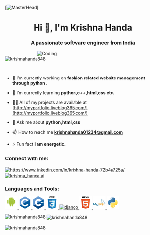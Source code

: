 [![MasterHead]([https://cdn.dribbble.com/users/416610/screenshots/4801105/coding_desk_flat_vector_ui_ux_design_illustration_motion_animation_gif2.gif](https://thumbs.dreamstime.com/b/website-html-code-browser-view-white-background-24331527.jpg))]
<h1 align="center">Hi 👋, I'm Krishna Handa</h1>
<h3 align="center">A passionate software engineer from India</h3>
<img align="right" alt="Coding" width="400" src="https://cdn.dribbble.com/users/1059583/screenshots/4171367/coding-freak.gif">
<p align="left"> <img src="https://komarev.com/ghpvc/?username=krishnahanda848&label=Profile%20views&color=0e75b6&style=flat" alt="krishnahanda848" /> </p>

<p align="left"> <a href="https://twitter.com/" target="blank"><img src="https://img.shields.io/twitter/follow/?logo=twitter&style=for-the-badge" alt="" /></a> </p>

- 🔭 I’m currently working on **fashion related website management through python .**

- 🌱 I’m currently learning **python,c++,html,css etc.**

- 👨‍💻 All of my projects are available at [http://myportfolio.liveblog365.com/](http://myportfolio.liveblog365.com/)

- 💬 Ask me about **python,html,css**

- 📫 How to reach me **krishnahanda01234@gmail.com**

- ⚡ Fun fact **I am energetic.**

<h3 align="left">Connect with me:</h3>
<p align="left">
<a href="https://linkedin.com/in/https://www.linkedin.com/in/krishna-handa-72b4a725a/" target="blank"><img align="center" src="https://raw.githubusercontent.com/rahuldkjain/github-profile-readme-generator/master/src/images/icons/Social/linked-in-alt.svg" alt="https://www.linkedin.com/in/krishna-handa-72b4a725a/" height="30" width="40" /></a>
<a href="https://instagram.com/krishna_handa.ai" target="blank"><img align="center" src="https://raw.githubusercontent.com/rahuldkjain/github-profile-readme-generator/master/src/images/icons/Social/instagram.svg" alt="krishna_handa.ai" height="30" width="40" /></a>
</p>

<h3 align="left">Languages and Tools:</h3>
<p align="left"> <a href="https://developer.android.com" target="_blank" rel="noreferrer"> <img src="https://raw.githubusercontent.com/devicons/devicon/master/icons/android/android-original-wordmark.svg" alt="android" width="40" height="40"/> </a> <a href="https://www.cprogramming.com/" target="_blank" rel="noreferrer"> <img src="https://raw.githubusercontent.com/devicons/devicon/master/icons/c/c-original.svg" alt="c" width="40" height="40"/> </a> <a href="https://www.w3schools.com/cpp/" target="_blank" rel="noreferrer"> <img src="https://raw.githubusercontent.com/devicons/devicon/master/icons/cplusplus/cplusplus-original.svg" alt="cplusplus" width="40" height="40"/> </a> <a href="https://www.w3schools.com/css/" target="_blank" rel="noreferrer"> <img src="https://raw.githubusercontent.com/devicons/devicon/master/icons/css3/css3-original-wordmark.svg" alt="css3" width="40" height="40"/> </a> <a href="https://www.djangoproject.com/" target="_blank" rel="noreferrer"> <img src="https://cdn.worldvectorlogo.com/logos/django.svg" alt="django" width="40" height="40"/> </a> <a href="https://www.w3.org/html/" target="_blank" rel="noreferrer"> <img src="https://raw.githubusercontent.com/devicons/devicon/master/icons/html5/html5-original-wordmark.svg" alt="html5" width="40" height="40"/> </a> <a href="https://www.mysql.com/" target="_blank" rel="noreferrer"> <img src="https://raw.githubusercontent.com/devicons/devicon/master/icons/mysql/mysql-original-wordmark.svg" alt="mysql" width="40" height="40"/> </a> <a href="https://www.python.org" target="_blank" rel="noreferrer"> <img src="https://raw.githubusercontent.com/devicons/devicon/master/icons/python/python-original.svg" alt="python" width="40" height="40"/> </a> </p>

<p><img align="left" src="https://github-readme-stats.vercel.app/api/top-langs?username=krishnahanda848&show_icons=true&locale=en&layout=compact" alt="krishnahanda848" /></p>

<p>&nbsp;<img align="center" src="https://github-readme-stats.vercel.app/api?username=krishnahanda848&show_icons=true&locale=en" alt="krishnahanda848" /></p>

<p><img align="center" src="https://github-readme-streak-stats.herokuapp.com/?user=krishnahanda848&" alt="krishnahanda848" /></p>
